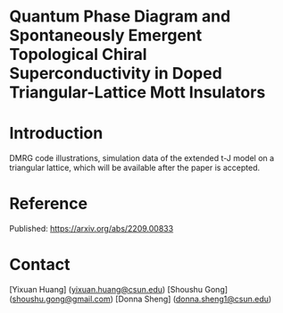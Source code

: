 # Quantum Phase Diagram and Spontaneously Emergent Topological Chiral Superconductivity in Doped Triangular-Lattice Mott Insulators

# Introduction
DMRG code illustrations, simulation data of the extended t-J model on a triangular lattice, which will be available after the paper is accepted.

# Reference
Published: https://arxiv.org/abs/2209.00833


# Contact
[Yixuan Huang] (yixuan.huang@csun.edu)
[Shoushu Gong] (shoushu.gong@gmail.com)
[Donna Sheng] (donna.sheng1@csun.edu)
